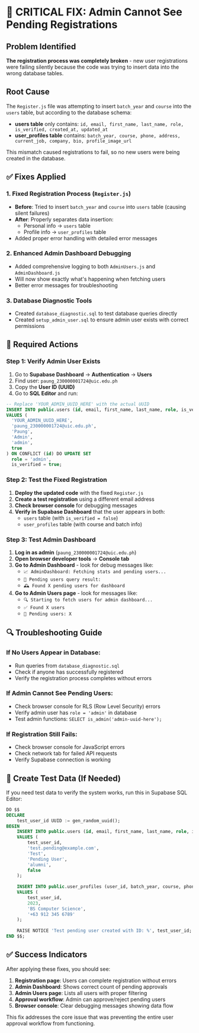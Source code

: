 # 🚨 CRITICAL FIX: Admin Cannot See Pending Registrations

## Problem Identified
**The registration process was completely broken** - new user registrations were failing silently because the code was trying to insert data into the wrong database tables.

## Root Cause
The `Register.js` file was attempting to insert `batch_year` and `course` into the `users` table, but according to the database schema:

- **users table** only contains: `id, email, first_name, last_name, role, is_verified, created_at, updated_at`
- **user_profiles table** contains: `batch_year, course, phone, address, current_job, company, bio, profile_image_url`

This mismatch caused registrations to fail, so no new users were being created in the database.

## ✅ Fixes Applied

### 1. Fixed Registration Process (`Register.js`)
- **Before**: Tried to insert `batch_year` and `course` into `users` table (causing silent failures)
- **After**: Properly separates data insertion:
  - Personal info → `users` table
  - Profile info → `user_profiles` table
- Added proper error handling with detailed error messages

### 2. Enhanced Admin Dashboard Debugging
- Added comprehensive logging to both `AdminUsers.js` and `AdminDashboard.js`
- Will now show exactly what's happening when fetching users
- Better error messages for troubleshooting

### 3. Database Diagnostic Tools
- Created `database_diagnostic.sql` to test database queries directly
- Created `setup_admin_user.sql` to ensure admin user exists with correct permissions

## 🔧 Required Actions

### Step 1: Verify Admin User Exists
1. Go to **Supabase Dashboard** → **Authentication** → **Users**
2. Find user: `paung_230000001724@uic.edu.ph`
3. Copy the **User ID (UUID)**
4. Go to **SQL Editor** and run:

```sql
-- Replace 'YOUR_ADMIN_UUID_HERE' with the actual UUID
INSERT INTO public.users (id, email, first_name, last_name, role, is_verified)
VALUES (
  'YOUR_ADMIN_UUID_HERE',
  'paung_230000001724@uic.edu.ph',
  'Paung',
  'Admin',
  'admin',
  true
) ON CONFLICT (id) DO UPDATE SET
  role = 'admin',
  is_verified = true;
```

### Step 2: Test the Fixed Registration
1. **Deploy the updated code** with the fixed `Register.js`
2. **Create a test registration** using a different email address
3. **Check browser console** for debugging messages
4. **Verify in Supabase Dashboard** that the user appears in both:
   - `users` table (with `is_verified = false`)
   - `user_profiles` table (with course and batch info)

### Step 3: Test Admin Dashboard
1. **Log in as admin** (`paung_230000001724@uic.edu.ph`)
2. **Open browser developer tools** → **Console tab**
3. **Go to Admin Dashboard** - look for debug messages like:
   - `📈 AdminDashboard: Fetching stats and pending users...`
   - `👥 Pending users query result:`
   - `🕰️ Found X pending users for dashboard`
4. **Go to Admin Users page** - look for messages like:
   - `🔍 Starting to fetch users for admin dashboard...`
   - `✅ Found X users`
   - `👥 Pending users: X`

## 🔍 Troubleshooting Guide

### If No Users Appear in Database:
- Run queries from `database_diagnostic.sql`
- Check if anyone has successfully registered
- Verify the registration process completes without errors

### If Admin Cannot See Pending Users:
- Check browser console for RLS (Row Level Security) errors
- Verify admin user has `role = 'admin'` in database
- Test admin functions: `SELECT is_admin('admin-uuid-here');`

### If Registration Still Fails:
- Check browser console for JavaScript errors
- Check network tab for failed API requests
- Verify Supabase connection is working

## 🧪 Create Test Data (If Needed)
If you need test data to verify the system works, run this in Supabase SQL Editor:

```sql
DO $$
DECLARE
    test_user_id UUID := gen_random_uuid();
BEGIN
    INSERT INTO public.users (id, email, first_name, last_name, role, is_verified)
    VALUES (
        test_user_id,
        'test.pending@example.com',
        'Test',
        'Pending User',
        'alumni',
        false
    );
    
    INSERT INTO public.user_profiles (user_id, batch_year, course, phone)
    VALUES (
        test_user_id,
        2023,
        'BS Computer Science',
        '+63 912 345 6789'
    );
    
    RAISE NOTICE 'Test pending user created with ID: %', test_user_id;
END $$;
```

## ✅ Success Indicators

After applying these fixes, you should see:
1. **Registration page**: Users can complete registration without errors
2. **Admin Dashboard**: Shows correct count of pending approvals
3. **Admin Users page**: Lists all users with proper filtering
4. **Approval workflow**: Admin can approve/reject pending users
5. **Browser console**: Clear debugging messages showing data flow

This fix addresses the core issue that was preventing the entire user approval workflow from functioning.
